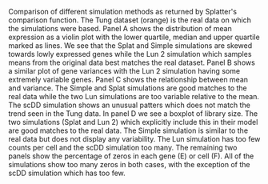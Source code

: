 Comparison of different simulation methods as returned by Splatter's comparison function. The Tung dataset (orange) is the real data on which the simulations were based. Panel A shows the distribution of mean expression as a violin plot with the lower quartile, median and upper quartile marked as lines. We see that the Splat and Simple simulations are skewed towards lowly expressed genes while the Lun 2 simulation which samples means from the original data best matches the real dataset. Panel B shows a similar plot of gene variances with the Lun 2 simulation having some extremely variable genes. Panel C shows the relationship between mean and variance. The Simple and Splat simulations are good matches to the real data while the two Lun simulations are too variable relative to the mean. The scDD simulation shows an unusual patters which does not match the trend seen in the Tung data. In panel D we see a boxplot of library size. The two simulations (Splat and Lun 2) which explicitly include this in their model are good matches to the real data. The Simple simulation is similar to the real data but does not display any variability. The Lun simulation has too few counts per cell and the scDD simulation too many. The remaining two panels show the percentage of zeros in each gene (E) or cell (F). All of the simulations show too many zeros in both cases, with the exception of the scDD simulation which has too few. 